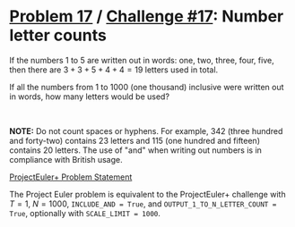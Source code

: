 [Problem 17](https://projecteuler.net/problem=17) /
[Challenge #17](https://www.hackerrank.com/contests/projecteuler/challenges/euler017/problem):
Number letter counts
====================

If the numbers $1$ to $5$ are written out in words: one, two, three, four,
five, then there are $3 + 3 + 5 + 4 + 4 = 19$ letters used in total.

If all the numbers from $1$ to $1000$ (one thousand) inclusive were written out
in words, how many letters would be used?

<br>

**NOTE:** Do not count spaces or hyphens. For example, $342$ (three hundred and
forty-two) contains $23$ letters and $115$ (one hundred and fifteen) contains
$20$ letters. The use of "and" when writing out numbers is in compliance with
British usage.

[ProjectEuler+ Problem Statement](ProjectEuler%2B%20Challenge%20%2317%20Problem%20Statement.pdf)

The Project Euler problem is equivalent to the ProjectEuler+ challenge with
$T = 1$, $N = 1000$, `INCLUDE_AND = True`, and
`OUTPUT_1_TO_N_LETTER_COUNT = True`, optionally with `SCALE_LIMIT = 1000`.
